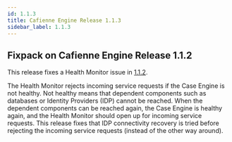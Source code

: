 ```yaml
---
id: 1.1.3
title: Cafienne Engine Release 1.1.3
sidebar_label: 1.1.3
---
```


## Fixpack on Cafienne Engine Release 1.1.2

This release fixes a Health Monitor issue in [1.1.2](https://github.com/cafienne/cafienne-engine/releases/tag/1.1.2). 

The Health Monitor rejects incoming service requests if the Case Engine is not healthy. Not healthy means that dependent components such as databases or Identity Providers (IDP) cannot be reached.
When the dependent components can be reached again, the Case Engine is healthy again, and the Health Monitor should open up for incoming service requests.
This release fixes that IDP connectivity recovery is tried before rejecting the incoming service requests (instead of the other way around).
